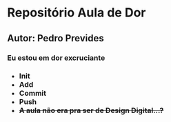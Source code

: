 <h1>Repositório Aula de Dor</h1>
<h2>Autor: Pedro Prevides</h2>

<h3>Eu estou em dor excruciante<h3>
<ul>
<li>Init</li>
<li>Add</li>
<li>Commit</li>
<li>Push</li>
<li><s>A aula não era pra ser de Design Digital...?</s></li>
</ul>